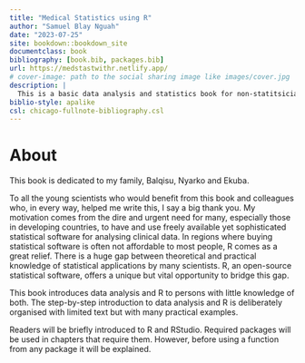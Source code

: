 ```yaml
--- 
title: "Medical Statistics using R"
author: "Samuel Blay Nguah"
date: "2023-07-25"
site: bookdown::bookdown_site
documentclass: book
bibliography: [book.bib, packages.bib]
url: https://medstastwithr.netlify.app/
# cover-image: path to the social sharing image like images/cover.jpg
description: |
  This is a basic data analysis and statistics book for non-statitsicians and statisticians.
biblio-style: apalike
csl: chicago-fullnote-bibliography.csl
---
```


# About

This book is dedicated to my family, Balqisu, Nyarko and Ekuba.

To all the young scientists who would benefit from this book and colleagues who, in every way, helped me write this, I say a big thank you. My motivation comes from the dire and urgent need for many, especially those in developing countries, to have and use freely available yet sophisticated statistical software for analysing clinical data. In regions where buying statistical software is often not affordable to most people, R comes as a great relief. There is a huge gap between theoretical and practical knowledge of statistical applications by many scientists. R, an open-source statistical software, offers a unique but vital opportunity to bridge this gap.

This book introduces data analysis and R to persons with little knowledge of both. The step-by-step introduction to data analysis and R is deliberately organised with limited text but with many practical examples. 

Readers will be briefly introduced to R and RStudio. Required packages will be used in chapters that require them. However, before using a function from any package it will be explained.
 




